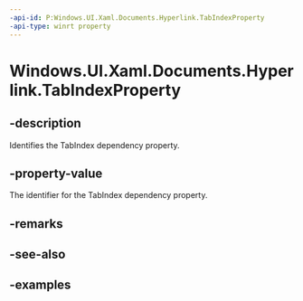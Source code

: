 ```yaml
---
-api-id: P:Windows.UI.Xaml.Documents.Hyperlink.TabIndexProperty
-api-type: winrt property
---
```


<!-- Property syntax.
public DependencyProperty TabIndexProperty { get; }
-->

# Windows.UI.Xaml.Documents.Hyperlink.TabIndexProperty

## -description

Identifies the TabIndex dependency property.



## -property-value

The identifier for the TabIndex dependency property.

## -remarks

## -see-also

## -examples

